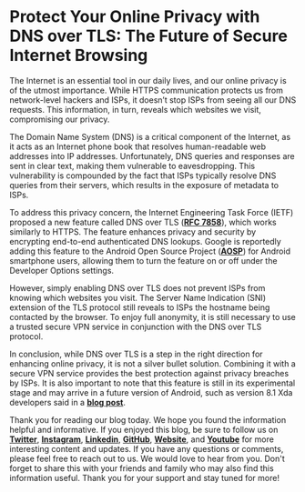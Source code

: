 # Protect Your Online Privacy with DNS over TLS: The Future of Secure Internet Browsing

The Internet is an essential tool in our daily lives, and our online privacy is of the utmost importance. While HTTPS communication protects us from network-level hackers and ISPs, it doesn’t stop ISPs from seeing all our DNS requests. This information, in turn, reveals which websites we visit, compromising our privacy.

The Domain Name System (DNS) is a critical component of the Internet, as it acts as an Internet phone book that resolves human-readable web addresses into IP addresses. Unfortunately, DNS queries and responses are sent in clear text, making them vulnerable to eavesdropping. This vulnerability is compounded by the fact that ISPs typically resolve DNS queries from their servers, which results in the exposure of metadata to ISPs.

To address this privacy concern, the Internet Engineering Task Force (IETF) proposed a new feature called DNS over TLS ([**RFC 7858**](https://www.rfc-editor.org/rfc/rfc7858)), which works similarly to HTTPS. The feature enhances privacy and security by encrypting end-to-end authenticated DNS lookups. Google is reportedly adding this feature to the Android Open Source Project ([**AOSP**](https://android-review.googlesource.com/q/topic:dns-dev-opt+(status:open+OR+status:merged))) for Android smartphone users, allowing them to turn the feature on or off under the Developer Options settings.

However, simply enabling DNS over TLS does not prevent ISPs from knowing which websites you visit. The Server Name Indication (SNI) extension of the TLS protocol still reveals to ISPs the hostname being contacted by the browser. To enjoy full anonymity, it is still necessary to use a trusted secure VPN service in conjunction with the DNS over TLS protocol.

In conclusion, while DNS over TLS is a step in the right direction for enhancing online privacy, it is not a silver bullet solution. Combining it with a secure VPN service provides the best protection against privacy breaches by ISPs. It is also important to note that this feature is still in its experimental stage and may arrive in a future version of Android, such as version 8.1 Xda developers said in a [**blog post**](https://www.xda-developers.com/android-dns-over-tls-website-privacy/).

Thank you for reading our blog today. We hope you found the information helpful and informative. If you enjoyed this blog, be sure to follow us on [**Twitter**](https://twitter.com/areyysharma), [**Instagram**](https://www.instagram.com/official_cyber_hub/), [**Linkedin**](https://www.linkedin.com/in/technical-human/), [**GitHub**](https://github.com/pushkarsharma23), [**Website**](https://officialcyberhub.wixsite.com/cyberhub), and [**Youtube**](https://www.youtube.com/@OfficialCyberHub) for more interesting content and updates. If you have any questions or comments, please feel free to reach out to us. We would love to hear from you. Don't forget to share this with your friends and family who may also find this information useful. Thank you for your support and stay tuned for more!